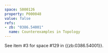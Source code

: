 ```yaml
---
space: S000126
property: P000048
value: false
refs:
- zb: "0386.54001"
  name: Counterexamples in Topology
---
```


See item #3 for space #129 in {{zb:0386.54001}}.
